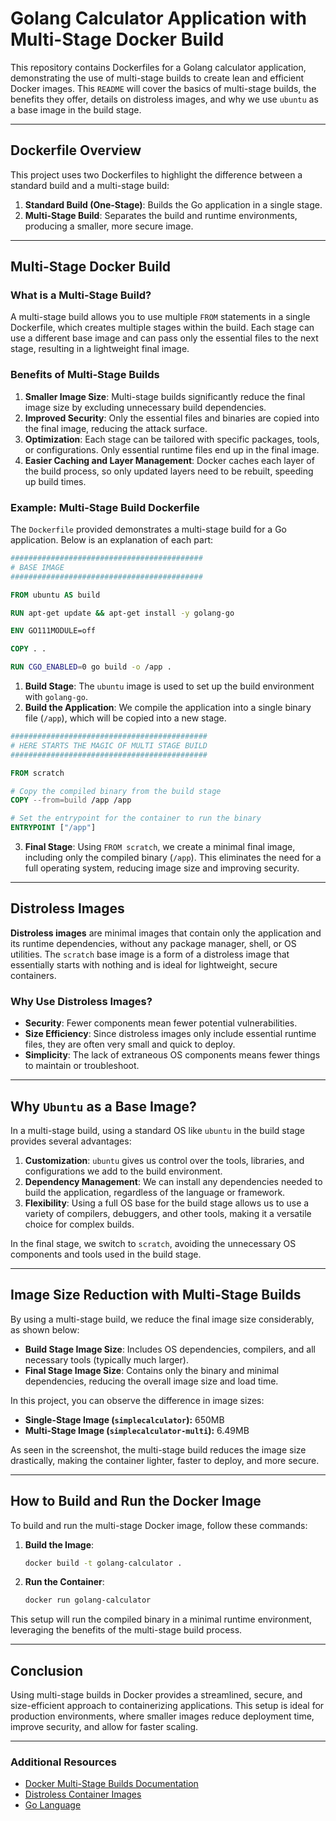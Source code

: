 
# Golang Calculator Application with Multi-Stage Docker Build

This repository contains Dockerfiles for a Golang calculator application, demonstrating the use of multi-stage builds to create lean and efficient Docker images. This `README` will cover the basics of multi-stage builds, the benefits they offer, details on distroless images, and why we use `ubuntu` as a base image in the build stage.

---

## Dockerfile Overview

This project uses two Dockerfiles to highlight the difference between a standard build and a multi-stage build:

1. **Standard Build (One-Stage)**: Builds the Go application in a single stage.
2. **Multi-Stage Build**: Separates the build and runtime environments, producing a smaller, more secure image.

---

## Multi-Stage Docker Build

### What is a Multi-Stage Build?

A multi-stage build allows you to use multiple `FROM` statements in a single Dockerfile, which creates multiple stages within the build. Each stage can use a different base image and can pass only the essential files to the next stage, resulting in a lightweight final image.

### Benefits of Multi-Stage Builds

1. **Smaller Image Size**: Multi-stage builds significantly reduce the final image size by excluding unnecessary build dependencies.
2. **Improved Security**: Only the essential files and binaries are copied into the final image, reducing the attack surface.
3. **Optimization**: Each stage can be tailored with specific packages, tools, or configurations. Only essential runtime files end up in the final image.
4. **Easier Caching and Layer Management**: Docker caches each layer of the build process, so only updated layers need to be rebuilt, speeding up build times.

### Example: Multi-Stage Build Dockerfile

The `Dockerfile` provided demonstrates a multi-stage build for a Go application. Below is an explanation of each part:

```dockerfile
###########################################
# BASE IMAGE
###########################################

FROM ubuntu AS build

RUN apt-get update && apt-get install -y golang-go

ENV GO111MODULE=off

COPY . .

RUN CGO_ENABLED=0 go build -o /app .
```

1. **Build Stage**: The `ubuntu` image is used to set up the build environment with `golang-go`. 
2. **Build the Application**: We compile the application into a single binary file (`/app`), which will be copied into a new stage.

```dockerfile
############################################
# HERE STARTS THE MAGIC OF MULTI STAGE BUILD
############################################

FROM scratch

# Copy the compiled binary from the build stage
COPY --from=build /app /app

# Set the entrypoint for the container to run the binary
ENTRYPOINT ["/app"]
```

3. **Final Stage**: Using `FROM scratch`, we create a minimal final image, including only the compiled binary (`/app`). This eliminates the need for a full operating system, reducing image size and improving security.

---

## Distroless Images

**Distroless images** are minimal images that contain only the application and its runtime dependencies, without any package manager, shell, or OS utilities. The `scratch` base image is a form of a distroless image that essentially starts with nothing and is ideal for lightweight, secure containers.

### Why Use Distroless Images?

- **Security**: Fewer components mean fewer potential vulnerabilities.
- **Size Efficiency**: Since distroless images only include essential runtime files, they are often very small and quick to deploy.
- **Simplicity**: The lack of extraneous OS components means fewer things to maintain or troubleshoot.

---

## Why `Ubuntu` as a Base Image?

In a multi-stage build, using a standard OS like `ubuntu` in the build stage provides several advantages:

1. **Customization**: `ubuntu` gives us control over the tools, libraries, and configurations we add to the build environment.
2. **Dependency Management**: We can install any dependencies needed to build the application, regardless of the language or framework.
3. **Flexibility**: Using a full OS base for the build stage allows us to use a variety of compilers, debuggers, and other tools, making it a versatile choice for complex builds.

In the final stage, we switch to `scratch`, avoiding the unnecessary OS components and tools used in the build stage.

---

## Image Size Reduction with Multi-Stage Builds

By using a multi-stage build, we reduce the final image size considerably, as shown below:

- **Build Stage Image Size**: Includes OS dependencies, compilers, and all necessary tools (typically much larger).
- **Final Stage Image Size**: Contains only the binary and minimal dependencies, reducing the overall image size and load time.

In this project, you can observe the difference in image sizes:
- **Single-Stage Image (`simplecalculator`):** 650MB
- **Multi-Stage Image (`simplecalculator-multi`):** 6.49MB

As seen in the screenshot, the multi-stage build reduces the image size drastically, making the container lighter, faster to deploy, and more secure.

---

## How to Build and Run the Docker Image

To build and run the multi-stage Docker image, follow these commands:

1. **Build the Image**:
   ```bash
   docker build -t golang-calculator .
   ```

2. **Run the Container**:
   ```bash
   docker run golang-calculator
   ```

This setup will run the compiled binary in a minimal runtime environment, leveraging the benefits of the multi-stage build process.

---

## Conclusion

Using multi-stage builds in Docker provides a streamlined, secure, and size-efficient approach to containerizing applications. This setup is ideal for production environments, where smaller images reduce deployment time, improve security, and allow for faster scaling.

---

### Additional Resources

- [Docker Multi-Stage Builds Documentation](https://docs.docker.com/develop/develop-images/multistage-build/)
- [Distroless Container Images](https://github.com/GoogleContainerTools/distroless)
- [Go Language](https://golang.org/)


